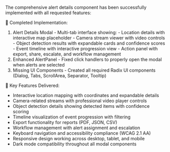  The comprehensive alert details component has been successfully implemented
  with all requested features:

  🚀 Completed Implementation:

  1. Alert Details Modal - Multi-tab interface showing:
    - Location details with interactive map placeholder
    - Camera stream viewer with video controls
    - Object detection results with expandable cards and confidence scores
    - Event timeline with interactive progression view
    - Action panel with export, share, escalate, and workflow management
  2. Enhanced AlertPanel - Fixed click handlers to properly open the modal
  when alerts are selected
  3. Missing UI Components - Created all required Radix UI components (Dialog,
   Tabs, ScrollArea, Separator, Tooltip)

  🎯 Key Features Delivered:

- Interactive location mapping with coordinates and expandable details
- Camera-related streams with professional video player controls
- Object detection details showing detected items with confidence scoring
- Timeline visualization of event progression with filtering
- Export functionality for reports (PDF, JSON, CSV)
- Workflow management with alert assignment and escalation
- Keyboard navigation and accessibility compliance (WCAG 2.1 AA)
- Responsive design working across desktop, tablet, and mobile
- Dark mode compatibility throughout all modal components
